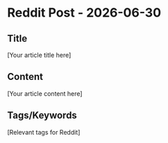 # Reddit Post - 2026-06-30

## Title
[Your article title here]

## Content
[Your article content here]

## Tags/Keywords
[Relevant tags for Reddit]
